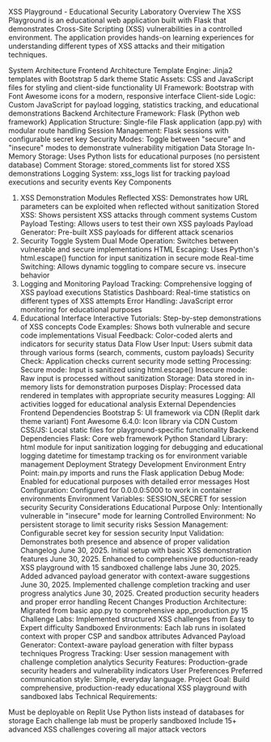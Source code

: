 XSS Playground - Educational Security Laboratory
Overview
The XSS Playground is an educational web application built with Flask that demonstrates Cross-Site Scripting (XSS) vulnerabilities in a controlled environment. The application provides hands-on learning experiences for understanding different types of XSS attacks and their mitigation techniques.

System Architecture
Frontend Architecture
Template Engine: Jinja2 templates with Bootstrap 5 dark theme
Static Assets: CSS and JavaScript files for styling and client-side functionality
UI Framework: Bootstrap with Font Awesome icons for a modern, responsive interface
Client-side Logic: Custom JavaScript for payload logging, statistics tracking, and educational demonstrations
Backend Architecture
Framework: Flask (Python web framework)
Application Structure: Single-file Flask application (app.py) with modular route handling
Session Management: Flask sessions with configurable secret key
Security Modes: Toggle between "secure" and "insecure" modes to demonstrate vulnerability mitigation
Data Storage
In-Memory Storage: Uses Python lists for educational purposes (no persistent database)
Comment Storage: stored_comments list for stored XSS demonstrations
Logging System: xss_logs list for tracking payload executions and security events
Key Components
1. XSS Demonstration Modules
Reflected XSS: Demonstrates how URL parameters can be exploited when reflected without sanitization
Stored XSS: Shows persistent XSS attacks through comment systems
Custom Payload Testing: Allows users to test their own XSS payloads
Payload Generator: Pre-built XSS payloads for different attack scenarios
2. Security Toggle System
Dual Mode Operation: Switches between vulnerable and secure implementations
HTML Escaping: Uses Python's html.escape() function for input sanitization in secure mode
Real-time Switching: Allows dynamic toggling to compare secure vs. insecure behavior
3. Logging and Monitoring
Payload Tracking: Comprehensive logging of XSS payload executions
Statistics Dashboard: Real-time statistics on different types of XSS attempts
Error Handling: JavaScript error monitoring for educational purposes
4. Educational Interface
Interactive Tutorials: Step-by-step demonstrations of XSS concepts
Code Examples: Shows both vulnerable and secure code implementations
Visual Feedback: Color-coded alerts and indicators for security status
Data Flow
User Input: Users submit data through various forms (search, comments, custom payloads)
Security Check: Application checks current security mode setting
Processing:
Secure mode: Input is sanitized using html.escape()
Insecure mode: Raw input is processed without sanitization
Storage: Data stored in in-memory lists for demonstration purposes
Display: Processed data rendered in templates with appropriate security measures
Logging: All activities logged for educational analysis
External Dependencies
Frontend Dependencies
Bootstrap 5: UI framework via CDN (Replit dark theme variant)
Font Awesome 6.4.0: Icon library via CDN
Custom CSS/JS: Local static files for playground-specific functionality
Backend Dependencies
Flask: Core web framework
Python Standard Library:
html module for input sanitization
logging for debugging and educational logging
datetime for timestamp tracking
os for environment variable management
Deployment Strategy
Development Environment
Entry Point: main.py imports and runs the Flask application
Debug Mode: Enabled for educational purposes with detailed error messages
Host Configuration: Configured for 0.0.0.0:5000 to work in container environments
Environment Variables: SESSION_SECRET for session security
Security Considerations
Educational Purpose Only: Intentionally vulnerable in "insecure" mode for learning
Controlled Environment: No persistent storage to limit security risks
Session Management: Configurable secret key for session security
Input Validation: Demonstrates both presence and absence of proper validation
Changelog
June 30, 2025. Initial setup with basic XSS demonstration features
June 30, 2025. Enhanced to comprehensive production-ready XSS playground with 15 sandboxed challenge labs
June 30, 2025. Added advanced payload generator with context-aware suggestions
June 30, 2025. Implemented challenge completion tracking and user progress analytics
June 30, 2025. Created production security headers and proper error handling
Recent Changes
Production Architecture: Migrated from basic app.py to comprehensive app_production.py
15 Challenge Labs: Implemented structured XSS challenges from Easy to Expert difficulty
Sandboxed Environments: Each lab runs in isolated context with proper CSP and sandbox attributes
Advanced Payload Generator: Context-aware payload generation with filter bypass techniques
Progress Tracking: User session management with challenge completion analytics
Security Features: Production-grade security headers and vulnerability indicators
User Preferences
Preferred communication style: Simple, everyday language. Project Goal: Build comprehensive, production-ready educational XSS playground with sandboxed labs Technical Requirements:

Must be deployable on Replit
Use Python lists instead of databases for storage
Each challenge lab must be properly sandboxed
Include 15+ advanced XSS challenges covering all major attack vectors
